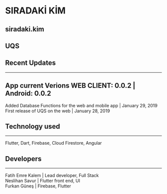 # SIRADAKİ KİM

## siradaki.kim

## UQS

## Recent Updates
----------------------------------------------------------
App current Verions WEB CLIENT: 0.0.2  | Android: 0.0.2 
----------------------------------------------------------

Added Database Functions for the web and mobile app | January 29, 2019 <br/>
First release of UQS on the web | January 28, 2019 <br/>

## Technology used
----------------------------------------------------------
Flutter, Dart, Firebase, Cloud Firestore, Angular

## Developers
----------------------------------------------------------
Fatih Emre Kalem | Lead developer, Full Stack  <br/>
Neslihan Savur | Flutter front end, UI <br/>
Furkan Güneş | Firebase, Flutter <br/>
